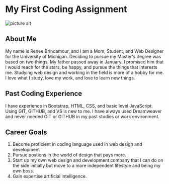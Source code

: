# My First Coding Assignment

![picture alt](https://pixabay.com/photos/sunflowers-field-flowers-meadow-5482116 "Carefree Woman")

## About Me
My name is Renee Brindamour, and I am a Mom, Student, and Web Designer for the University of Michigan. Deciding to pursue my Master's degree was based on two things. My father passed away in January. I promised him that I would reach for the stars, be happy, and pursue the things that interests me. Studying web design and working in the field is more of a hobby for me. I love what I study, love my work, and love to learn new things. 

## Past Coding Experience
I have experience in Bootstrap, HTML, CSS, and basic level JavaScript. Using GIT, GITHUB, and VS is new to me. I have always used Dreamweaver and never needed GIT or GITHUB in my past studies or work environment.

## Career Goals
1. Become proficient in coding language used in web design and development
2. Pursue postions in the world of design that pays more.
3. Start up my own web design and development company that I can do on the side initially but move to a more independent lifestyle and being my own boss.
4. Gain expertise artificial intelligence.